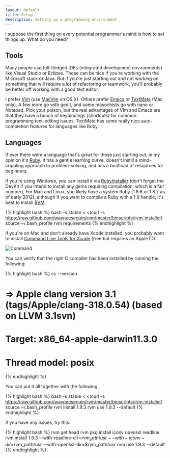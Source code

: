 ```yaml
---
layout: default
title: Setup
description: Setting up a programming environment
---
```


I suppose the first thing on every potential programmer's mind is how to set
things up. What do you need?

## Tools

Many people use full-fledged IDEs (integrated development environments) like
Visual Studio or Eclipse. Those can be nice if you're working with the Microsoft
stack or Java. But if you're just starting out and not working on something that
will require a lot of refactoring or teamwork, you'll probably be better off
working with a good text editor.

I prefer [Vim][vim] (use [MacVim][mac_vim] on OS X). Others prefer
[Emacs][emacs] or [TextMate][text_mate] (Mac only). A few more go with gedit,
and some masochists go with nano or Notepad. Pick your poison, but the
real advantages of Vim and Emacs are that they have a bunch of keybindings
(shortcuts) for common programming text-editing issues. TextMate has some really
nice auto-completion features for languages like Ruby.

## Languages

If ever there were a language that's great for those just starting out, in my
opinion it's [Ruby][ruby]. It has a gentle learning curve, doesn't instill a
mind-crippling approach to problem-solving, and has a boatload of resources for
beginners.

If you're using Windows, you can install it via [RubyInstaller][ruby_installer]
(don't forget the DevKit if you intend to install any gems requiring
compilation, which is a fair number). For Mac and Linux, you likely have a
system Ruby (1.8.6 or 1.8.7 as of early 2012), although if you want to compile a
Ruby with a 1.9 handle, it's best to install [RVM][rvm]:

{% highlight bash %}
bash -s stable < <(curl -s https://raw.github.com/wayneeseguin/rvm/master/binscripts/rvm-installer)
source ~/.bash_profile
rvm requirements
{% endhighlight %}

If you're on Mac and don't already have Xcode installed, you probably want to
install [Command Line Tools for Xcode][cl_tools] (free but requires an Apple
ID).

![Command ](/notes/img/cl_tools_installer.png)

You can verify that the right C compiler has been installed by running the following:

{% highlight bash %}
cc --version
# => Apple clang version 3.1 (tags/Apple/clang-318.0.54) (based on LLVM 3.1svn)
#    Target: x86_64-apple-darwin11.3.0
#    Thread model: posix
{% endhighlight %}

You can put it all together with the following:

{% highlight bash %}
bash -s stable < <(curl -s https://raw.github.com/wayneeseguin/rvm/master/binscripts/rvm-installer)
source ~/.bash_profile
rvm install 1.9.3
rvm use 1.9.3 --default
{% endhighlight %}

If you have any issues, try this:

{% highlight bash %}
rvm get head
rvm pkg install iconv openssl readline
rvm install 1.9.3 --with-readline-dir=$rvm_path/usr --with-iconv-dir=$rvm_path/usr --with-openssl-dir=$rvm_path/usr
rvm use 1.9.3 --default
{% endhighlight %}

  [vim]: http://www.vim.org/download.php
  [mac_vim]: https://github.com/b4winckler/macvim/downloads
  [emacs]: http://www.gnu.org/software/emacs/
  [text_mate]: http://macromates.com/
  [ruby]: http://www.ruby-lang.org/
  [ruby_installer]: http://rubyinstaller.org/downloads/
  [rvm]: http://beginrescueend.com/
  [cl_tools]: https://developer.apple.com/downloads/index.action?searchTextField=Command%20Line%20Tools%20for%20Xcode
